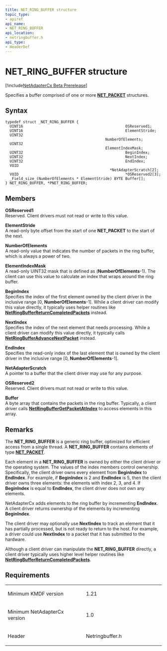 ```yaml
---
title: NET_RING_BUFFER structure
topic_type:
- apiref
api_name:
- NET_RING_BUFFER
api_location:
- netringbuffer.h
api_type:
- HeaderDef
---
```


# NET_RING_BUFFER structure

[!include[NetAdapterCx Beta Prerelease](../netcx-beta-prerelease.md)]

Specifies a buffer comprised of one or more [**NET_PACKET**](net-packet.md) structures.

Syntax
------

```ManagedCPlusPlus
typedef struct _NET_RING_BUFFER {
  UINT16                                              OSReserved1;
  UINT16                                              ElementStride;
  UINT32                                              NumberOfElements;
  UINT32                                              ElementIndexMask;
  UINT32                                              BeginIndex;
  UINT32                                              NextIndex;
  UINT32                                              EndIndex;
  VOID                                                *NetAdapterScratch[2];
  VOID                                                *OSReserved2[3];
  _Field_size_(NumberOfElements * ElementStride) BYTE Buffer[];
} NET_RING_BUFFER, *PNET_RING_BUFFER;
```

Members
-------

**OSReserved1**  
Reserved.
Client drivers must not read or write to this value.

**ElementStride**  
A read-only byte offset from the start of one **NET_PACKET** to the start of the next.

**NumberOfElements**  
A read-only value that indicates the number of packets in the ring buffer, which is always a power of two.

**ElementIndexMask**  
A read-only UINT32 mask that is defined as (**NumberOfElements**-1).  The client can use this value to calculate an index that wraps around the ring buffer.

**BeginIndex**  
Specifies the index of the first element owned by the client driver in the inclusive range [0, **NumberOfElements**-1].
While a client driver can modify this value directly, it typically uses helper routines like [**NetRingBufferReturnCompletedPackets**](netringbufferreturncompletedpackets.md) instead.

**NextIndex**  
Specifies the index of the next element that needs processing.
While a client driver can modify this value directly, it typically calls [**NetRingBufferAdvanceNextPacket**](netringbufferadvancenextpacket.md) instead.

**EndIndex**  
Specifies the read-only index of the last element that is owned by the client driver in the inclusive range [0, **NumberOfElements**-1].

**NetAdapterScratch**  
A pointer to a buffer that the client driver may use for any purpose.

**OSReserved2**  
Reserved.
Client drivers must not read or write to this value.

**Buffer**  
A byte array that contains the packets in the ring buffer.
Typically, a client driver calls [**NetRingBufferGetPacketAtIndex**](netringbuffergetpacketatindex.md) to access elements in this array.

Remarks
-------

The **NET_RING_BUFFER** is a generic ring buffer, optimized for efficient access from a single thread.
A **NET_RING_BUFFER** contains elements of type [**NET_PACKET**](net-packet.md).

Each element in a **NET_RING_BUFFER** is owned by either the client driver or the operating system.  The values of the index members control ownership.  Specifically, the client driver owns every element from **BeginIndex** to **EndIndex**.
For example, if **BeginIndex** is 2 and **EndIndex** is 5, then the client driver owns three elements: the elements with index 2, 3, and 4.
If **BeginIndex** is equal to **EndIndex**, the client driver does not own any elements.

NetAdapterCx adds elements to the ring buffer by incrementing **EndIndex**.
A client driver returns ownership of the elements by incrementing **BeginIndex**.

The client driver may optionally use **NextIndex** to track an element that it has partially processed, but is not ready to return to the host.
For example, a driver could use **NextIndex** to a packet that it has submitted to the hardware.

Although a client driver can manipulate the **NET_RING_BUFFER** directly, a client driver typically uses higher level helper routines like [**NetRingBufferReturnCompletedPackets**](netringbufferreturncompletedpackets.md).

Requirements
------------

<table>
<colgroup>
<col width="50%" />
<col width="50%" />
</colgroup>
<tbody>
<tr class="odd">
<td align="left"><p>Minimum KMDF version</p></td>
<td align="left"><p>1.21</p></td>
</tr>
<tr class="even">
<td align="left"><p>Minimum NetAdapterCx version</p></td>
<td align="left"><p>1.0</p></td>
</tr>
<tr class="odd">
<td align="left"><p>Header</p></td>
<td align="left">Netringbuffer.h</td>
</tr>
</tbody>
</table>

 

 





